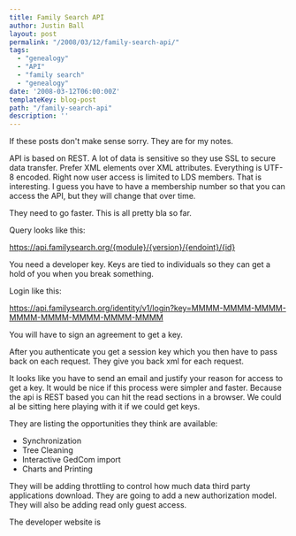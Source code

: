 ```yaml
---
title: Family Search API
author: Justin Ball
layout: post
permalink: "/2008/03/12/family-search-api/"
tags:
  - "genealogy"
  - "API"
  - "family search"
  - "genealogy"
date: '2008-03-12T06:00:00Z'
templateKey: blog-post
path: "/family-search-api"
description: ''
---
```


If these posts don't make sense sorry. They are for my notes.

API is based on REST. A lot of data is sensitive so they use SSL to secure data transfer. Prefer XML elements over XML attributes. Everything is UTF-8 encoded. Right now user access is limited to LDS members. That is interesting. I guess you have to have a membership number so that you can access the API, but they will change that over time.

They need to go faster. This is all pretty bla so far.

Query looks like this:

https://api.familysearch.org/{module}/{version}/{endoint}/{id}

You need a developer key. Keys are tied to individuals so they can get a hold of you when you break something.

Login like this:

https://api.familysearch.org/identity/v1/login?key=MMMM-MMMM-MMMM-MMMM-MMMM-MMMM-MMMM-MMMM

You will have to sign an agreement to get a key.

After you authenticate you get a session key which you then have to pass back on each request. They give you back xml for each request.

It looks like you have to send an email and justify your reason for access to get a key. It would be nice if this process were simpler and faster. Because the api is REST based you can hit the read sections in a browser. We could al be sitting here playing with it if we could get keys.

They are listing the opportunities they think are available:

*   Synchronization
*   Tree Cleaning
*   Interactive GedCom import
*   Charts and Printing

They will be adding throttling to control how much data third party applications download. They are going to add a new authorization model. They will also be adding read only guest access.

The developer website is
